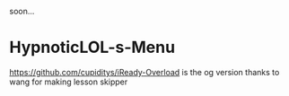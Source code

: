 soon...
# HypnoticLOL-s-Menu
https://github.com/cupiditys/iReady-Overload is the og version
thanks to wang for making lesson skipper
